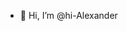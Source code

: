 - 👋 Hi, I’m @hi-Alexander


<!---
hi-Alexander/hi-Alexander is a ✨ special ✨ repository because its `README.md` (this file) appears on your GitHub profile.
You can click the Preview link to take a look at your changes.
--->
